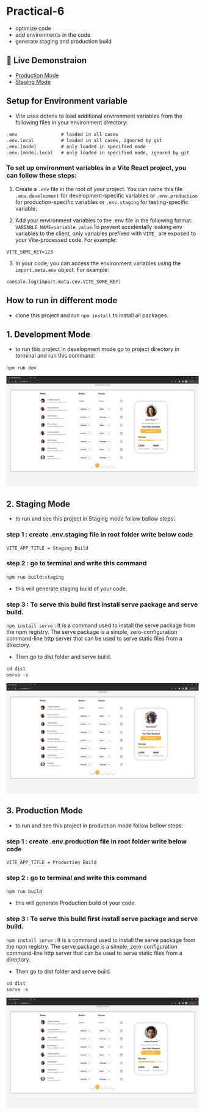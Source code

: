 # Practical-6

- optimize code
- add environments in the code
- generate staging and production build

## 🚀 Live Demonstraion

- [Production Mode](https://practical-6-production.netlify.app/)
- [Staging Mode](https://practical-6-staging.netlify.app/)

## Setup for Environment variable

- Vite uses dotenv to load additional environment variables from the following files in your environment directory:

```
.env                # loaded in all cases
.env.local          # loaded in all cases, ignored by git
.env.[mode]         # only loaded in specified mode
.env.[mode].local   # only loaded in specified mode, ignored by git

```

### To set up environment variables in a Vite React project, you can follow these steps:

1. Create a `.env` file in the root of your project. You can name this file `.env.development` for development-specific variables or `.env.production` for production-specific variables or `.env.staging` for testing-specific variable.

2. Add your environment variables to the .env file in the following format: `VARIABLE_NAME=variable_value`.To prevent accidentally leaking env variables to the client, only variables prefixed with `VITE_` are exposed to your Vite-processed code. For example:

```
VITE_SOME_KEY=123
```

3. In your code, you can access the environment variables using the `import.meta.env` object. For example:

```
console.log(import.meta.env.VITE_SOME_KEY)
```

## How to run in different mode

- clone this project and run `npm install` to install all packages.

## 1. Development Mode

- to run this project in development mode go to project directory in terminal and run this command:

`npm run dev`

![Development Mode](./src/assets/development-mode.png)

## 2. Staging Mode

- to run and see this project in Staging mode follow bellow steps:

### step 1 : create .env.staging file in root folder write below code

```
VITE_APP_TITLE = Staging Build
```

### step 2 : go to terminal and write this command

`npm run build:staging`

- this will generate staging build of your code.

### step 3 : To serve this build first install serve package and serve build.

`npm install serve` : It is a command used to install the serve package from the npm registry. The serve package is a simple, zero-configuration command-line http server that can be used to serve static files from a directory.

- Then go to dist folder and serve build.

```
cd dist
serve -s
```

![Staging Mode](./src/assets/Staging-mode.png)

## 3. Production Mode

- to run and see this project in production mode follow bellow steps:

### step 1 : create .env.production file in root folder write below code

```
VITE_APP_TITLE = Production Build
```

### step 2 : go to terminal and write this command

`npm run build`

- this will generate Production build of your code.

### step 3 : To serve this build first install serve package and serve build.

`npm install serve` : It is a command used to install the serve package from the npm registry. The serve package is a simple, zero-configuration command-line http server that can be used to serve static files from a directory.

- Then go to dist folder and serve build.

```
cd dist
serve -s
```

![Production Mode](./src/assets/Production-mode.png)
